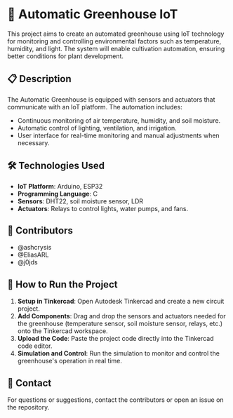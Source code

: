 # 🌱 Automatic Greenhouse IoT

This project aims to create an automated greenhouse using IoT technology for monitoring and controlling environmental factors such as temperature, humidity, and light. The system will enable cultivation automation, ensuring better conditions for plant development.

## 📋 Description

The Automatic Greenhouse is equipped with sensors and actuators that communicate with an IoT platform. The automation includes:

- Continuous monitoring of air temperature, humidity, and soil moisture.
- Automatic control of lighting, ventilation, and irrigation.
- User interface for real-time monitoring and manual adjustments when necessary.

## 🛠️ Technologies Used

- **IoT Platform**: Arduino, ESP32
- **Programming Language**: C
- **Sensors**: DHT22, soil moisture sensor, LDR
- **Actuators**: Relays to control lights, water pumps, and fans.

## 👥 Contributors

- @ashcrysis
- @EliasARL
- @j0jds

## 🚀 How to Run the Project

1. **Setup in Tinkercad**: Open Autodesk Tinkercad and create a new circuit project.
2. **Add Components**: Drag and drop the sensors and actuators needed for the greenhouse (temperature sensor, soil moisture sensor, relays, etc.) onto the Tinkercad workspace.
3. **Upload the Code**: Paste the project code directly into the Tinkercad code editor.
4. **Simulation and Control**: Run the simulation to monitor and control the greenhouse's operation in real time.


## 📧 Contact

For questions or suggestions, contact the contributors or open an issue on the repository.

